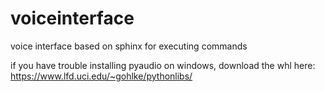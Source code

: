 # voiceinterface
voice interface based on sphinx for executing commands


if you have trouble installing pyaudio on windows, download the whl here: https://www.lfd.uci.edu/~gohlke/pythonlibs/
